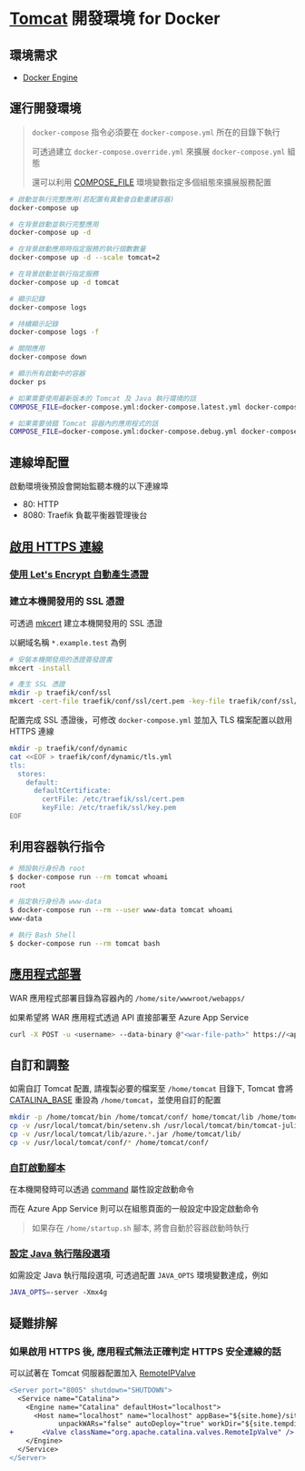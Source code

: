 # [Tomcat](https://github.com/microsoft/tomcat) 開發環境 for Docker

## 環境需求

- [Docker Engine](https://docs.docker.com/install/)

## 運行開發環境

> `docker-compose` 指令必須要在 `docker-compose.yml` 所在的目錄下執行
>
> 可透過建立 `docker-compose.override.yml` 來擴展 `docker-compose.yml` 組態
>
> 還可以利用 [COMPOSE_FILE](https://docs.docker.com/compose/reference/envvars/#compose_file) 環境變數指定多個組態來擴展服務配置

```sh
# 啟動並執行完整應用(若配置有異動會自動重建容器)
docker-compose up

# 在背景啟動並執行完整應用
docker-compose up -d

# 在背景啟動應用時指定服務的執行個數數量
docker-compose up -d --scale tomcat=2

# 在背景啟動並執行指定服務
docker-compose up -d tomcat

# 顯示記錄
docker-compose logs

# 持續顯示記錄
docker-compose logs -f

# 關閉應用
docker-compose down

# 顯示所有啟動中的容器
docker ps

# 如果需要使用最新版本的 Tomcat 及 Java 執行環境的話
COMPOSE_FILE=docker-compose.yml:docker-compose.latest.yml docker-compose up -d

# 如果需要偵錯 Tomcat 容器內的應用程式的話
COMPOSE_FILE=docker-compose.yml:docker-compose.debug.yml docker-compose up -d
```

## 連線埠配置

啟動環境後預設會開始監聽本機的以下連線埠

- 80: HTTP
- 8080: Traefik 負載平衡器管理後台

## [啟用 HTTPS 連線](https://doc.traefik.io/traefik/https/tls/)

### [使用 Let's Encrypt 自動產生憑證](https://doc.traefik.io/traefik/https/acme/)

### 建立本機開發用的 SSL 憑證

可透過 [mkcert](https://github.com/FiloSottile/mkcert) 建立本機開發用的 SSL 憑證

以網域名稱 `*.example.test` 為例

```sh
# 安裝本機開發用的憑證簽發證書
mkcert -install

# 產生 SSL 憑證
mkdir -p traefik/conf/ssl
mkcert -cert-file traefik/conf/ssl/cert.pem -key-file traefik/conf/ssl/key.pem '*.example.test'
```

配置完成 SSL 憑證後，可修改 `docker-compose.yml` 並加入 TLS 檔案配置以啟用 HTTPS 連線

```sh
mkdir -p traefik/conf/dynamic
cat <<EOF > traefik/conf/dynamic/tls.yml
tls:
  stores:
    default:
      defaultCertificate:
        certFile: /etc/traefik/ssl/cert.pem
        keyFile: /etc/traefik/ssl/key.pem
EOF
```

## 利用容器執行指令

```sh
# 預設執行身份為 root
$ docker-compose run --rm tomcat whoami
root

# 指定執行身份為 www-data
$ docker-compose run --rm --user www-data tomcat whoami
www-data

# 執行 Bash Shell
$ docker-compose run --rm tomcat bash
```

## [應用程式部署](https://docs.microsoft.com/azure/app-service/deploy-zip#deploy-war-file)

WAR 應用程式部署目錄為容器內的 `/home/site/wwwroot/webapps/`

如果希望將 WAR 應用程式透過 API 直接部署至 Azure App Service

```sh
curl -X POST -u <username> --data-binary @"<war-file-path>" https://<app-name>.scm.azurewebsites.net/api/wardeploy
```

## 自訂和調整

如需自訂 Tomcat 配置, 請複製必要的檔案至 `/home/tomcat` 目錄下,
Tomcat 會將 [CATALINA_BASE](https://tomcat.apache.org/tomcat-8.5-doc/introduction.html#CATALINA_HOME_and_CATALINA_BASE) 重設為 `/home/tomcat`，並使用自訂的配置

```sh
mkdir -p /home/tomcat/bin /home/tomcat/conf/ home/tomcat/lib /home/tomcat/temp
cp -v /usr/local/tomcat/bin/setenv.sh /usr/local/tomcat/bin/tomcat-juli.jar /home/tomcat/bin/
cp -v /usr/local/tomcat/lib/azure.*.jar /home/tomcat/lib/
cp -v /usr/local/tomcat/conf/* /home/tomcat/conf/
```

### [自訂啟動腳本](https://github.com/Azure-App-Service/tomcat/blob/dev/shared/misc/init_container.sh)

在本機開發時可以透過 [command](https://docs.docker.com/compose/compose-file/#command) 屬性設定啟動命令

而在 Azure App Service 則可以在組態頁面的一般設定中設定啟動命令

> 如果存在 `/home/startup.sh` 腳本, 將會自動於容器啟動時執行

### [設定 Java 執行階段選項](https://docs.microsoft.com/azure/app-service/configure-language-java#set-java-runtime-options)

如需設定 Java 執行階段選項, 可透過配置 `JAVA_OPTS` 環境變數達成，例如

```sh
JAVA_OPTS=-server -Xmx4g
```

## 疑難排解

### 如果啟用 HTTPS 後, 應用程式無法正確判定 HTTPS 安全連線的話

可以試著在 Tomcat 伺服器配置加入 [RemoteIPValve](https://tomcat.apache.org/tomcat-8.5-doc/config/valve.html#Remote_IP_Valve)

```diff
<Server port="8005" shutdown="SHUTDOWN">
  <Service name="Catalina">
    <Engine name="Catalina" defaultHost="localhost">
      <Host name="localhost" name="localhost" appBase="${site.home}/site/wwwroot/webapps" xmlBase="${site.home}/site/wwwroot/"
            unpackWARs="false" autoDeploy="true" workDir="${site.tempdir}">
+       <Valve className="org.apache.catalina.valves.RemoteIpValve" />
    </Engine>
  </Service>
</Server>
```